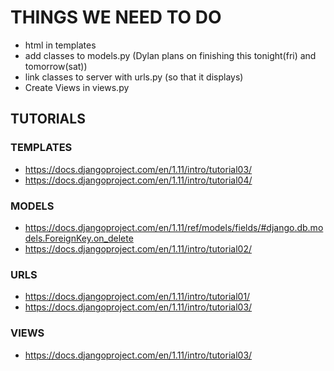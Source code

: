 # THINGS WE NEED TO DO
- html in templates
- add classes to models.py (Dylan plans on finishing this tonight(fri) and tomorrow(sat))
- link classes to server with urls.py (so that it displays)
- Create Views in views.py

## TUTORIALS
### TEMPLATES
- https://docs.djangoproject.com/en/1.11/intro/tutorial03/
- https://docs.djangoproject.com/en/1.11/intro/tutorial04/

### MODELS
- https://docs.djangoproject.com/en/1.11/ref/models/fields/#django.db.models.ForeignKey.on_delete
- https://docs.djangoproject.com/en/1.11/intro/tutorial02/

### URLS
- https://docs.djangoproject.com/en/1.11/intro/tutorial01/
- https://docs.djangoproject.com/en/1.11/intro/tutorial03/

### VIEWS
- https://docs.djangoproject.com/en/1.11/intro/tutorial03/
